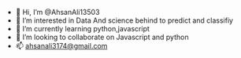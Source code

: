 - 👋 Hi, I’m @AhsanAli13503
- 👀 I’m interested in Data And science behind to predict and classifiy
- 🌱 I’m currently learning python,javascript
- 💞️ I’m looking to collaborate on Javascript and python
- 📫 ahsanali3174@gmail.com

<!---
AhsanAli13503/AhsanAli13503 is a ✨ special ✨ repository because its `README.md` (this file) appears on your GitHub profile.
You can click the Preview link to take a look at your changes.
--->
